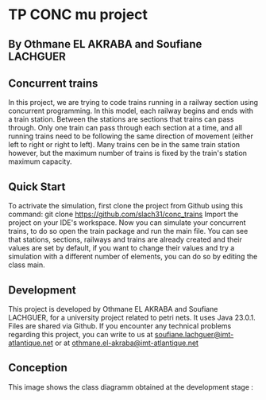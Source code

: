 # TP CONC mu project

## By Othmane EL AKRABA and Soufiane LACHGUER

## Concurrent trains
In this project, we are trying to code trains running in a railway section using concurrent programming. In this model, each railway begins and ends with a train station. Between the stations are sections that trains can pass through. Only one train can pass through each section at a time, and all running trains need to be following the same direction of movement (either left to right or right to left). Many trains cen be in the same train station however, but the maximum number of trains is fixed by the train's station maximum capacity.

## Quick Start
To actrivate the simulation, first clone the project from Github using this command:
git clone https://github.com/slach31/conc_trains
Import the project on your IDE's workspace.
Now you can simulate your concurrent trains, to do so open the train package and run the main file.
You can see that stations, sections, railways and trains are already created and their values are set by default, if you want to change their values and try a simulation with a different number of elements, you can do so by editing the class main.

## Development
This project is developed by Othmane EL AKRABA and Soufiane LACHGUER, for a university project related to petri nets. It uses Java 23.0.1. Files are shared via Github.
If you encounter any technical problems regarding this project, you can write to us at soufiane.lachguer@imt-atlantique.net or at othmane.el-akraba@imt-atlantique.net

## Conception
This image shows the class diagramm obtained at the development stage :

<To Import LATER>
